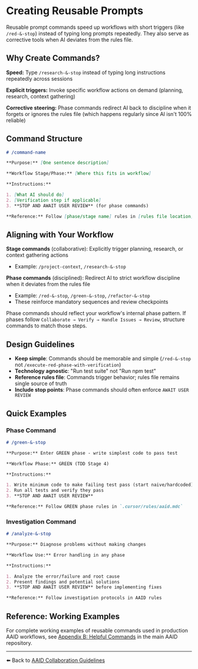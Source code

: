 # Creating Reusable Prompts

Reusable prompt commands speed up workflows with short triggers (like `/red-&-stop`) instead of typing long prompts repeatedly. They also serve as corrective tools when AI deviates from the rules file.

## Why Create Commands?

**Speed:** Type `/research-&-stop` instead of typing long instructions repeatedly across sessions

**Explicit triggers:** Invoke specific workflow actions on demand (planning, research, context gathering)

**Corrective steering:** Phase commands redirect AI back to discipline when it forgets or ignores the rules file (which happens regularly since AI isn't 100% reliable)

## Command Structure

```markdown
# /command-name

**Purpose:** [One sentence description]

**Workflow Stage/Phase:** [Where this fits in workflow]

**Instructions:**

1. [What AI should do]
2. [Verification step if applicable]
3. **STOP AND AWAIT USER REVIEW** (for phase commands)

**Reference:** Follow [phase/stage name] rules in [rules file location]
```

## Aligning with Your Workflow

**Stage commands** (collaborative): Explicitly trigger planning, research, or context gathering actions

- Example: `/project-context`, `/research-&-stop`

**Phase commands** (disciplined): Redirect AI to strict workflow discipline when it deviates from the rules file

- Example: `/red-&-stop`, `/green-&-stop`, `/refactor-&-stop`
- These reinforce mandatory sequences and review checkpoints

Phase commands should reflect your workflow's internal phase pattern. If phases follow `Collaborate → Verify → Handle Issues → Review`, structure commands to match those steps.

## Design Guidelines

- **Keep simple**: Commands should be memorable and simple (`/red-&-stop` not `/execute-red-phase-with-verification`)
- **Technology agnostic**: "Run test suite" not "Run npm test"
- **Reference rules file**: Commands trigger behavior; rules file remains single source of truth
- **Include stop points**: Phase commands should often enforce `AWAIT USER REVIEW`

## Quick Examples

### Phase Command

```markdown
# /green-&-stop

**Purpose:** Enter GREEN phase - write simplest code to pass test

**Workflow Phase:** GREEN (TDD Stage 4)

**Instructions:**

1. Write minimum code to make failing test pass (start naive/hardcoded)
2. Run all tests and verify they pass
3. **STOP AND AWAIT USER REVIEW**

**Reference:** Follow GREEN phase rules in `.cursor/rules/aaid.mdc`
```

### Investigation Command

```markdown
# /analyze-&-stop

**Purpose:** Diagnose problems without making changes

**Workflow Use:** Error handling in any phase

**Instructions:**

1. Analyze the error/failure and root cause
2. Present findings and potential solutions
3. **STOP AND AWAIT USER REVIEW** before implementing fixes

**Reference:** Follow investigation protocols in AAID rules
```

## Reference: Working Examples

For complete working examples of reusable commands used in production AAID workflows, see [Appendix B: Helpful Commands](https://github.com/dawid-dahl-umain/augmented-ai-development/blob/main/appendices/appendix-b/reusable-prompts.md) in the main AAID repository.

---

⬅️ Back to [AAID Collaboration Guidelines](../aaid-collaboration.md)
